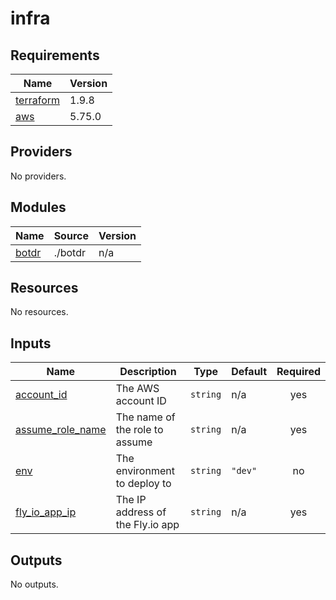 # infra

<!-- BEGINNING OF PRE-COMMIT-TERRAFORM DOCS HOOK -->
## Requirements

| Name | Version |
|------|---------|
| <a name="requirement_terraform"></a> [terraform](#requirement\_terraform) | 1.9.8 |
| <a name="requirement_aws"></a> [aws](#requirement\_aws) | 5.75.0 |

## Providers

No providers.

## Modules

| Name | Source | Version |
|------|--------|---------|
| <a name="module_botdr"></a> [botdr](#module\_botdr) | ./botdr | n/a |

## Resources

No resources.

## Inputs

| Name | Description | Type | Default | Required |
|------|-------------|------|---------|:--------:|
| <a name="input_account_id"></a> [account\_id](#input\_account\_id) | The AWS account ID | `string` | n/a | yes |
| <a name="input_assume_role_name"></a> [assume\_role\_name](#input\_assume\_role\_name) | The name of the role to assume | `string` | n/a | yes |
| <a name="input_env"></a> [env](#input\_env) | The environment to deploy to | `string` | `"dev"` | no |
| <a name="input_fly_io_app_ip"></a> [fly\_io\_app\_ip](#input\_fly\_io\_app\_ip) | The IP address of the Fly.io app | `string` | n/a | yes |

## Outputs

No outputs.
<!-- END OF PRE-COMMIT-TERRAFORM DOCS HOOK -->
